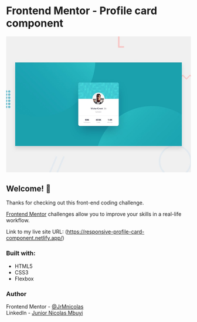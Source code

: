 # Frontend Mentor - Profile card component

![Design preview for the Profile card component coding challenge](./design/desktop-preview.jpg)

## Welcome! 👋

Thanks for checking out this front-end coding challenge.

[Frontend Mentor](https://www.frontendmentor.io) challenges allow you to improve your skills in a real-life workflow.

Link to my live site URL: 
(https://responsive-profile-card-component.netlify.app/)

### Built with:
* HTML5
* CSS3
* Flexbox


### Author
Frontend Mentor - [@JrMnicolas](https://www.frontendmentor.io/profile/JrMnicolas)  
LinkedIn - [Junior Nicolas Mbuyi](https://www.linkedin.com/in/junior-nicolas-mbuyi-49159a1b1/)
